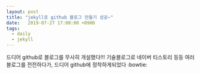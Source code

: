 ```yaml
---
layout: post
title: "jekyll로 github 블로그 만들기 성공~"
date:   2019-07-27 17:00:00 +0900
tags:
  - daily
  - jekyll
---
```


드디어 github로 블로그를 무사히 개설했다!!!
기술블로그로 네이버 티스토리 등등 여러 블로그를 전전하다가, 드디어 github에 정착하게되었다 :bowtie: